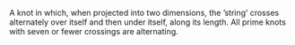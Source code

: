 A knot in which, when projected into two dimensions, the ’string’
crosses alternately over itself and then under itself, along its length.
All prime knots with seven or fewer crossings are alternating.
